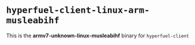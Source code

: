 # `hyperfuel-client-linux-arm-musleabihf`

This is the **armv7-unknown-linux-musleabihf** binary for `hyperfuel-client`
